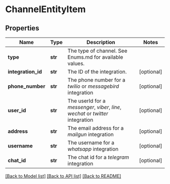 # ChannelEntityItem

## Properties
Name | Type | Description | Notes
------------ | ------------- | ------------- | -------------
**type** | **str** | The type of channel. See Enums.md for available values. | 
**integration_id** | **str** | The ID of the integration. | [optional] 
**phone_number** | **str** | The phone number for a *twilio* or *messagebird* integration | [optional] 
**user_id** | **str** | The userId for a *messenger*, *viber*, *line*, *wechat* or *twitter* integration | [optional] 
**address** | **str** | The email address for a *mailgun* integration | [optional] 
**username** | **str** | The username for a *whatsapp* integration | [optional] 
**chat_id** | **str** | The chat id for a *telegram* integration | [optional] 

[[Back to Model list]](../README.md#documentation-for-models) [[Back to API list]](../README.md#documentation-for-api-endpoints) [[Back to README]](../README.md)



